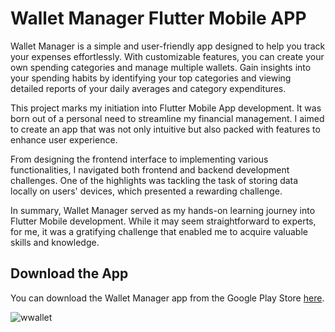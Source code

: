 # Wallet Manager Flutter Mobile APP

Wallet Manager is a simple and user-friendly app designed to help you track your expenses effortlessly. With customizable features, you can create your own spending categories and manage multiple wallets. Gain insights into your spending habits by identifying your top categories and viewing detailed reports of your daily averages and category expenditures.

This project marks my initiation into Flutter Mobile App development. It was born out of a personal need to streamline my financial management. I aimed to create an app that was not only intuitive but also packed with features to enhance user experience.

From designing the frontend interface to implementing various functionalities, I navigated both frontend and backend development challenges. One of the highlights was tackling the task of storing data locally on users' devices, which presented a rewarding challenge.

In summary, Wallet Manager served as my hands-on learning journey into Flutter Mobile development. While it may seem straightforward to experts, for me, it was a gratifying challenge that enabled me to acquire valuable skills and knowledge.

## Download the App
You can download the Wallet Manager app from the Google Play Store [here](https://play.google.com/store/apps/details?id=com.yousocysumo.walletmanagersumo).

![wwallet](https://github.com/yousefjarbou/wallet-manager-Flutter/assets/166923297/e724ccd2-9abb-42bd-b079-8deb6dca0bb9)

